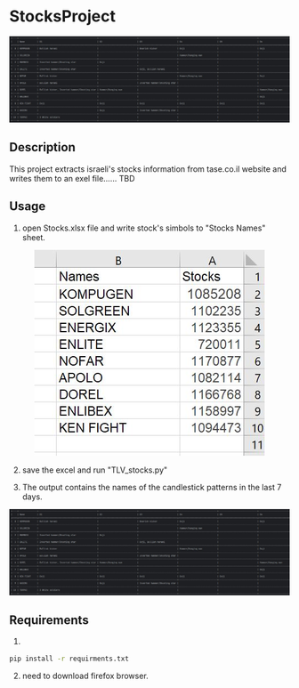 # StocksProject
<p align="center">
  <img src="images/output.jpg" alt="Output">
</p>

## Description
This project extracts israeli's stocks information from tase.co.il 
website and writes them to an exel file...... TBD

## Usage
1. open Stocks.xlsx file and write stock's simbols to "Stocks Names" 
sheet.

<p align="center">
  <img src="images/stocks_excel.jpg" alt="Output">
</p>

2. save the excel and run "TLV_stocks.py"

3. The output contains the names of the candlestick patterns in
the last 7 days.

<p align="center">
  <img src="images/output.jpg" alt="Output">
</p>

## Requirements
1. 
```bash
pip install -r requirments.txt
```
2. need to download firefox browser.